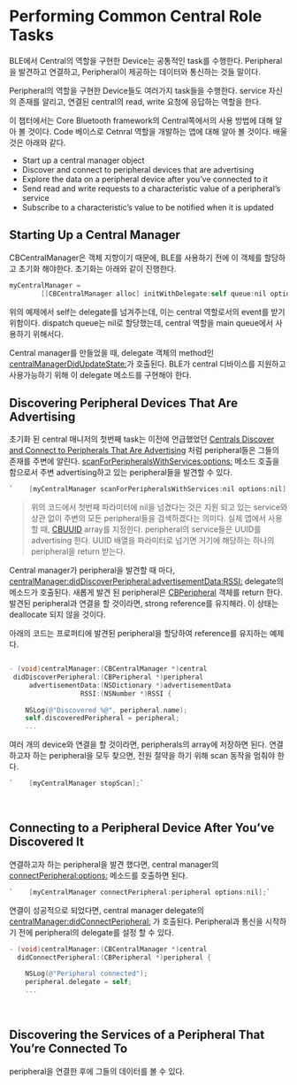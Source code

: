 # Performing Common Central Role Tasks

BLE에서 Central의 역할을 구현한 Device는 공통적인 task를 수행한다. Peripheral을 발견하고 연결하고, Peripheral이 제공하는 데이터와 통신하는 것들 말이다.

Peripheral의 역할을 구현한 Device들도 여러가지 task들을 수행한다. service 자신의 존재를 알리고, 연결된 central의 read, write 요청에 응답하는 역할을 한다.

이 챕터에서는 Core Bluetooth framework의 Central쪽에서의 사용 방법에 대해 알아 볼 것이다. Code 베이스로 Cetnral 역할을 개발하는 앱에 대해 알아 볼 것이다. 배울 것은 아래와 같다.

- Start up a central manager object
- Discover and connect to peripheral devices that are advertising
- Explore the data on a peripheral device after you’ve connected to it
- Send read and write requests to a characteristic value of a peripheral’s service
- Subscribe to a characteristic’s value to be notified when it is updated

## Starting Up a Central Manager

CBCentralManager은 객체 지향이기 때문에, BLE를 사용하기 전에 이 객체를 할당하고 초기화 해야한다. 초기화는 아래와 같이 진행한다. 

~~~objective-c
myCentralManager =
        [[CBCentralManager alloc] initWithDelegate:self queue:nil options:nil];
~~~

위의 예제에서 self는 delegate를 넘겨주는데, 이는 central 역할로서의 event를 받기 위함이다. dispatch queue는 nil로 할당했는데, central 역할을 main queue에서 사용하기 위해서다. 

Central manager를 만들었을 때, delegate 객체의 method인 [centralManagerDidUpdateState:](https://developer.apple.com/documentation/corebluetooth/cbcentralmanagerdelegate/1518888-centralmanagerdidupdatestate)가 호출된다. BLE가 central 디바이스를 지원하고 사용가능하기 위해 이 delegate 메소드를 구현해야 한다.

## Discovering Peripheral Devices That Are Advertising

초기화 된 central 매니저의 첫번째 task는 이전에 언급했었던  [Centrals Discover and Connect to Peripherals That Are Advertising](https://developer.apple.com/library/archive/documentation/NetworkingInternetWeb/Conceptual/CoreBluetooth_concepts/CoreBluetoothOverview/CoreBluetoothOverview.html#//apple_ref/doc/uid/TP40013257-CH2-SW3) 처럼 peripheral들은 그들의 존재를 주변에 알린다. [scanForPeripheralsWithServices:options:](https://developer.apple.com/documentation/corebluetooth/cbcentralmanager/1518986-scanforperipheralswithservices) 메소드 호출을 함으로서 주변 advertising하고 있는 peripheral들을 발견할 수 있다. 

```objective-c
`    [myCentralManager scanForPeripheralsWithServices:nil options:nil];`
```

> 위의 코드에서 첫번째 파라미터에 nil을 넘겼다는 것은 지원 되고 있는 service와 상관 없이 주변의 모든 peripheral들을 검색하겠다는 의미다. 실제 앱에서 사용 할 때, [CBUUID](https://developer.apple.com/documentation/corebluetooth/cbuuid) array를 지정한다. peripheral의 service들은 UUID를 advertising 한다. UUID 배열을 파라미터로 넘기면 거기에 해당하는 하나의 peripheral을 return 받는다. 

Central manager가 peripheral을 발견할 때 마다, [centralManager:didDiscoverPeripheral:advertisementData:RSSI:](https://developer.apple.com/documentation/corebluetooth/cbcentralmanagerdelegate/1518937-centralmanager) delegate의 메소드가 호출된다. 새롭게 발견 된 peripheral은 [CBPeripheral](https://developer.apple.com/documentation/corebluetooth/cbperipheral) 객체를 return 한다. 발견된 peripheral과 연결을 할 것이라면, strong reference를 유지해라.  이 상태는 deallocate 되지 않을 것이다. 

아래의 코드는 프로퍼티에 발견된 peripheral을 할당하여 reference를 유지하는 예제다.

~~~objective-c

- (void)centralManager:(CBCentralManager *)central
 didDiscoverPeripheral:(CBPeripheral *)peripheral
     advertisementData:(NSDictionary *)advertisementData
                  RSSI:(NSNumber *)RSSI {
 
    NSLog(@"Discovered %@", peripheral.name);
    self.discoveredPeripheral = peripheral;
    ...

~~~

여러 개의 device와 연결을 할 것이라면, peripherals의 array에 저장하면 된다. 연결하고자 하는 peripheral을 모두 찾으면, 전원 절약을 하기 위해 scan 동작을 멈춰야 한다. 

```objective-c
`    [myCentralManager stopScan];`
```

<br/>

## Connecting to a Peripheral Device After You’ve Discovered It

연결하고자 하는 peripheral을 발견 했다면, central manager의 [connectPeripheral:options:](https://developer.apple.com/documentation/corebluetooth/cbcentralmanager/1518766-connect) 메소드를 호출하면 된다. 

```objective-c
`    [myCentralManager connectPeripheral:peripheral options:nil];`
```

연결이 성공적으로 되었다면, central manager delegate의 [centralManager:didConnectPeripheral:](https://developer.apple.com/documentation/corebluetooth/cbcentralmanagerdelegate/1518969-centralmanager) 가 호출된다. Peripheral과 통신을 시작하기 전에 peripheral의 delegate를 설정 할 수 있다. 

~~~objective-c
- (void)centralManager:(CBCentralManager *)central
  didConnectPeripheral:(CBPeripheral *)peripheral {
 
    NSLog(@"Peripheral connected");
    peripheral.delegate = self;
    ...

~~~

<br/>

## Discovering the Services of a Peripheral That You’re Connected To

peripheral을 연결한 후에 그들의 데이터를 볼 수 있다. 
